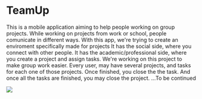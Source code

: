 # TeamUp
This is a mobile application aiming to help people working on group projects. 
While working on projects from work or school, people comunicate in different ways. 
With this app, we're trying to create an enviroment specifically made for projects
It has the social side, where you connect with other people. 
It has the academic/professional side, where you create a project and assign tasks. 
We're working on this project to make group work easier. 
Every user, may have several projects, and tasks for each one of those projects.
Once finished, you close the the task. And once all the tasks are finished, you may close the project.
...To be continued

![](screens/TaskGif)
